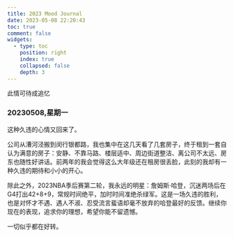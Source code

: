 ```yaml
---
title: 2023 Mood Journal
date: 2023-05-08 22:20:43
toc: true
comment: false
widgets:
  - type: toc
    position: right
    index: true
    collapsed: false
    depth: 3
---
```


此情可待成追忆

<!-- more -->

### 20230508,星期一


这种久违的心情又回来了。

公司从漕河泾搬到闵行银都路，我也集中在这几天看了几套房子，终于租到一套自认为满意的房子：安静、不靠马路、楼层适中、周边街道整洁、离公司不太远、房东也随性好讲话。前两年的我会觉得这么大年级还在租房很丢脸，此刻的我却有一种久违的期待和小小的开心。

除此之外，2023NBA季后赛第二轮，我永远的明星：詹姆斯·哈登，沉迷两场后在G4打出42+8+9，常规时间绝平，加时时间准绝杀绿军。这是一场久违的胜利，也是对怀才不遇、遇人不淑、忍受流言蜚语却毫不放弃的哈登最好的反馈。继续你现在的表现，追求你的理想，希望你能不留遗憾。

一切似乎都在好转。



